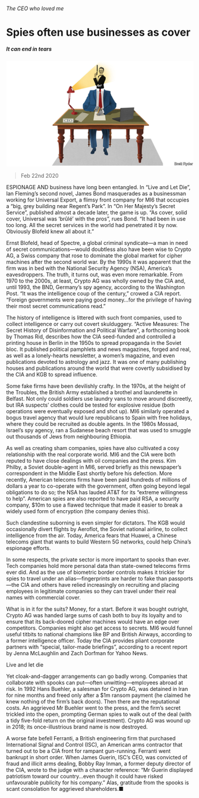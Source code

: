 ###### The CEO who loved me

# Spies often use businesses as cover 

##### It can end in tears 

![image](images/20200222_WBD000_0.jpg) 

> Feb 22nd 2020 

ESPIONAGE AND business have long been entangled. In “Live and Let Die”, Ian Fleming’s second novel, James Bond masquerades as a businessman working for Universal Export, a flimsy front company for MI6 that occupies a “big, grey building near Regent’s Park”. In “On Her Majesty’s Secret Service”, published almost a decade later, the game is up. “As cover, solid cover, Universal was ‘brûlé’ with the pros”, rues Bond. “It had been in use too long. All the secret services in the world had penetrated it by now. Obviously Blofeld knew all about it.”

Ernst Blofeld, head of Spectre, a global criminal syndicate—a man in need of secret communications—would doubtless also have been wise to Crypto AG, a Swiss company that rose to dominate the global market for cipher machines after the second world war. By the 1990s it was apparent that the firm was in bed with the National Security Agency (NSA), America’s eavesdroppers. The truth, it turns out, was even more remarkable. From 1970 to the 2000s, at least, Crypto AG was wholly owned by the CIA and, until 1993, the BND, Germany’s spy agency, according to the Washington Post. “It was the intelligence coup of the century,” crowed a CIA report. “Foreign governments were paying good money…for the privilege of having their most secret communications read.”


The history of intelligence is littered with such front companies, used to collect intelligence or carry out covert skulduggery. “Active Measures: The Secret History of Disinformation and Political Warfare”, a forthcoming book by Thomas Rid, describes how the CIA seed-funded and controlled a printing house in Berlin in the 1950s to spread propaganda in the Soviet bloc. It published political pamphlets and news magazines, forged and real, as well as a lonely-hearts newsletter, a women’s magazine, and even publications devoted to astrology and jazz. It was one of many publishing houses and publications around the world that were covertly subsidised by the CIA and KGB to spread influence.

Some fake firms have been devilishly crafty. In the 1970s, at the height of the Troubles, the British Army established a brothel and launderette in Belfast. Not only could soldiers use laundry vans to move around discreetly, but IRA suspects’ clothes could be tested for explosive residue (both operations were eventually exposed and shot up). MI6 similarly operated a bogus travel agency that would lure republicans to Spain with free holidays, where they could be recruited as double agents. In the 1980s Mossad, Israel’s spy agency, ran a Sudanese beach resort that was used to smuggle out thousands of Jews from neighbouring Ethiopia.

As well as creating sham companies, spies have also cultivated a cosy relationship with the real corporate world. MI6 and the CIA were both reputed to have close dealings with oil companies and the press. Kim Philby, a Soviet double-agent in MI6, served briefly as this newspaper’s correspondent in the Middle East shortly before his defection. More recently, American telecoms firms have been paid hundreds of millions of dollars a year to co-operate with the government, often going beyond legal obligations to do so; the NSA has lauded AT&amp;T for its “extreme willingness to help”. American spies are also reported to have paid RSA, a security company, $10m to use a flawed technique that made it easier to break a widely used form of encryption (the company denies this).

Such clandestine suborning is even simpler for dictators. The KGB would occasionally divert flights by Aeroflot, the Soviet national airline, to collect intelligence from the air. Today, America fears that Huawei, a Chinese telecoms giant that wants to build Western 5G networks, could help China’s espionage efforts.

In some respects, the private sector is more important to spooks than ever. Tech companies hold more personal data than state-owned telecoms firms ever did. And as the use of biometric border controls makes it trickier for spies to travel under an alias—fingerprints are harder to fake than passports—the CIA and others have relied increasingly on recruiting and placing employees in legitimate companies so they can travel under their real names with commercial cover.

What is in it for the suits? Money, for a start. Before it was bought outright, Crypto AG was handed large sums of cash both to buy its loyalty and to ensure that its back-doored cipher machines would have an edge over competitors. Companies might also get access to secrets. MI6 would funnel useful titbits to national champions like BP and British Airways, according to a former intelligence officer. Today the CIA provides pliant corporate partners with “special, tailor-made briefings”, according to a recent report by Jenna McLaughlin and Zach Dorfman for Yahoo News.

Live and let die

Yet cloak-and-dagger arrangements can go badly wrong. Companies that collaborate with spooks can put—often unwitting—employees abroad at risk. In 1992 Hans Buehler, a salesman for Crypto AG, was detained in Iran for nine months and freed only after a $1m ransom payment (he claimed he knew nothing of the firm’s back doors). Then there are the reputational costs. An aggrieved Mr Buehler went to the press, and the firm’s secret trickled into the open, prompting German spies to walk out of the deal (with a tidy five-fold return on the original investment). Crypto AG was wound up in 2018; its once-illustrious brand name is now destroyed.

A worse fate befell Ferranti, a British engineering firm that purchased International Signal and Control (ISC), an American arms contractor that turned out to be a CIA front for rampant gun-running. Ferranti went bankrupt in short order. When James Guerin, ISC’s CEO, was convicted of fraud and illicit arms dealing, Bobby Ray Inman, a former deputy director of the CIA, wrote to the judge with a character reference: “Mr Guerin displayed patriotism toward our country…even though it could have risked unfavourable publicity for his company.” Alas, gratitude from the spooks is scant consolation for aggrieved shareholders.■

